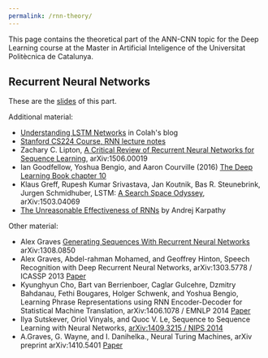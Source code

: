 ```yaml
---
permalink: /rnn-theory/
---
```


This page contains the theoretical part of the ANN-CNN topic for the Deep Learning course at the Master in Artificial Inteligence of the Universitat Politècnica de Catalunya.

## Recurrent Neural Networks


These are the [slides](http://www.cs.upc.edu/~bejar/DLMAI/RNN.pdf) of this part.

Additional material:

* [Understanding LSTM Networks](http://colah.github.io/posts/2015-08-Understanding-LSTMs/) in Colah's blog
* [Stanford CS224 Course, RNN lecture notes](http://cs224d.stanford.edu/lecture_notes/LectureNotes4.pdf)
* Zachary C. Lipton, [A Critical Review of Recurrent Neural Networks for Sequence Learning](http://arxiv.org/pdf/1506.00019), arXiv:1506.00019
* Ian Goodfellow, Yoshua Bengio, and Aaron Courville (2016)  [The Deep Learning Book chapter 10](http://www.deeplearningbook.org/contents/rnn.html)
* Klaus Greff, Rupesh Kumar Srivastava, Jan Koutnik, Bas R. Steunebrink, Jurgen Schmidhuber, LSTM: [A Search Space Odyssey](http://arxiv.org/pdf/1503.04069), arXiv:1503.04069
* [The Unreasonable Effectiveness of RNNs](http://karpathy.github.io/2015/05/21/rnn-effectiveness/) by Andrej Karpathy


Other material:

* Alex Graves [Generating Sequences With Recurrent Neural Networks](https://arxiv.org/pdf/1308.0850) arXiv:1308.0850
* Alex Graves, Abdel-rahman Mohamed, and Geoffrey Hinton, Speech Recognition with Deep Recurrent Neural Networks, arXiv:1303.5778 / ICASSP 2013 [Paper](http://www.cs.toronto.edu/%7Efritz/absps/RNN13.pdf)
* Kyunghyun Cho, Bart van Berrienboer, Caglar Gulcehre, Dzmitry Bahdanau, Fethi Bougares, Holger Schwenk, and Yoshua Bengio, Learning Phrase Representations using RNN Encoder-Decoder for Statistical Machine Translation, arXiv:1406.1078 / EMNLP 2014 [Paper](http://arxiv.org/pdf/1406.1078)
* Ilya Sutskever, Oriol Vinyals, and Quoc V. Le, Sequence to Sequence Learning with Neural Networks, [arXiv:1409.3215 / NIPS 2014](http://papers.nips.cc/paper/5346-sequence-to-sequence-learning-with-neural-networks.pdf)
* A.Graves, G. Wayne, and I. Danihelka., Neural Turing Machines, arXiv preprint arXiv:1410.5401 [Paper](http://arxiv.org/pdf/1410.5401)
